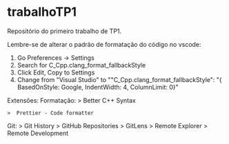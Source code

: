 # trabalhoTP1
Repositório do primeiro trabalho de TP1.

Lembre-se de alterar o padrão de formatação do código no vscode:

  1. Go Preferences -> Settings
  2. Search for C_Cpp.clang_format_fallbackStyle
  3. Click Edit, Copy to Settings
  4. Change from "Visual Studio" to ""C_Cpp.clang_format_fallbackStyle": "{ BasedOnStyle: Google, IndentWidth: 4, ColumnLimit: 0}"
  
Extensões:
  Formatação:
    > Better C++ Syntax

    >  Prettier - Code formatter
    
  Git:
    > Git History
    > GitHub Repositories
    > GitLens
    > Remote Explorer
    > Remote Development
